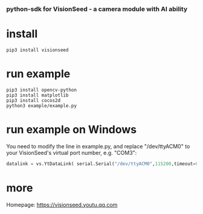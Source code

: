 ### python-sdk for VisionSeed - a camera module with AI ability

# install
```shell
pip3 install visionseed
```

# run example
```shell
pip3 install opencv-python
pip3 install matplotlib
pip3 install cocos2d
python3 example/example.py
```

# run example on Windows
You need to modify the line in example.py, and replace "/dev/ttyACM0" to your VisionSeed's virtual port number, e.g. "COM3":
```python
datalink = vs.YtDataLink( serial.Serial("/dev/ttyACM0",115200,timeout=0.5) )
```

# more
Homepage: https://visionseed.youtu.qq.com
